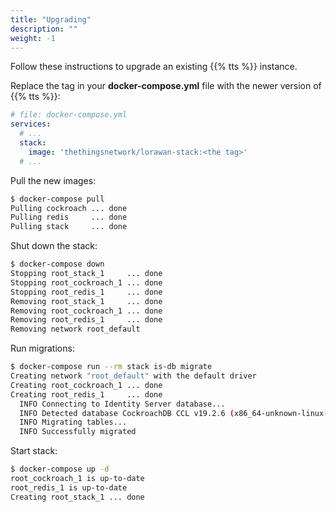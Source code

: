 ```yaml
---
title: "Upgrading"
description: ""
weight: -1
---
```


Follow these instructions to upgrade an existing {{% tts %}} instance.

<!--more-->

Replace the tag in your **docker-compose.yml** file with the newer version of {{% tts %}}:

```yaml
# file: docker-compose.yml
services:
  # ...
  stack:
    image: 'thethingsnetwork/lorawan-stack:<the tag>'
  # ...

```

Pull the new images:

```bash
$ docker-compose pull
Pulling cockroach ... done
Pulling redis     ... done
Pulling stack     ... done
```

Shut down the stack:

```bash
$ docker-compose down
Stopping root_stack_1     ... done
Stopping root_cockroach_1 ... done
Stopping root_redis_1     ... done
Removing root_stack_1     ... done
Removing root_cockroach_1 ... done
Removing root_redis_1     ... done
Removing network root_default
```

Run migrations:

```bash
$ docker-compose run --rm stack is-db migrate
Creating network "root_default" with the default driver
Creating root_cockroach_1 ... done
Creating root_redis_1     ... done
  INFO Connecting to Identity Server database...
  INFO Detected database CockroachDB CCL v19.2.6 (x86_64-unknown-linux-gnu, built 2020/04/06 18:05:31, go1.12.12)
  INFO Migrating tables...                     
  INFO Successfully migrated  
```

Start stack:

```bash
$ docker-compose up -d
root_cockroach_1 is up-to-date
root_redis_1 is up-to-date
Creating root_stack_1 ... done
```